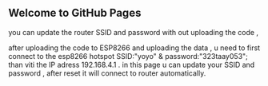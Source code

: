 ## Welcome to GitHub Pages

you can update the router SSID and password with out uploading the code ,

after uploading the code to ESP8266 and uploading the data , u need to first connect to the esp8266 hotspot SSID:"yoyo" & password:"323taay053"; than viti the IP adress 192.168.4.1 . 
in this page u can update your SSID and password , after reset it will connect to router automatically. 

